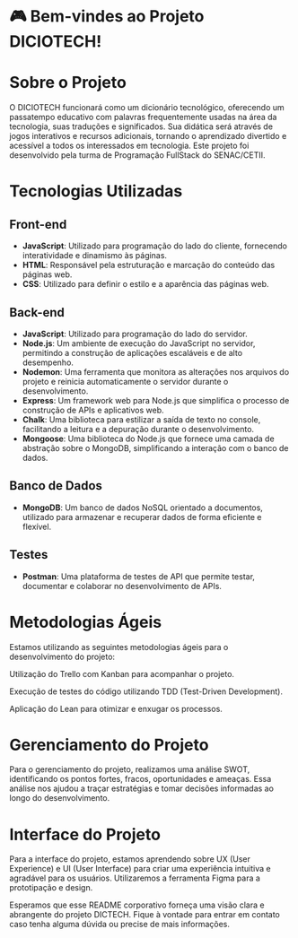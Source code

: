 # :video_game: Bem-vindes ao Projeto DICIOTECH!

# Sobre o Projeto

O DICIOTECH funcionará como um dicionário tecnológico, oferecendo um passatempo educativo com palavras frequentemente usadas na área da tecnologia, suas traduções e significados. Sua didática será através de jogos interativos e recursos adicionais, tornando o aprendizado divertido e acessível a todos os interessados em tecnologia. Este projeto foi desenvolvido pela turma de Programação FullStack do SENAC/CETII.

# Tecnologias Utilizadas

## Front-end

- **JavaScript**: Utilizado para programação do lado do cliente, fornecendo interatividade e dinamismo às páginas.
- **HTML**: Responsável pela estruturação e marcação do conteúdo das páginas web.
- **CSS**: Utilizado para definir o estilo e a aparência das páginas web.

## Back-end

- **JavaScript**: Utilizado para programação do lado do servidor.
- **Node.js**: Um ambiente de execução do JavaScript no servidor, permitindo a construção de aplicações escaláveis e de alto desempenho.
- **Nodemon**: Uma ferramenta que monitora as alterações nos arquivos do projeto e reinicia automaticamente o servidor durante o desenvolvimento.
- **Express**: Um framework web para Node.js que simplifica o processo de construção de APIs e aplicativos web.
- **Chalk**: Uma biblioteca para estilizar a saída de texto no console, facilitando a leitura e a depuração durante o desenvolvimento.
- **Mongoose**: Uma biblioteca do Node.js que fornece uma camada de abstração sobre o MongoDB, simplificando a interação com o banco de dados.

## Banco de Dados

- **MongoDB**: Um banco de dados NoSQL orientado a documentos, utilizado para armazenar e recuperar dados de forma eficiente e flexível.

## Testes

- **Postman**: Uma plataforma de testes de API que permite testar, documentar e colaborar no desenvolvimento de APIs.

# Metodologias Ágeis

Estamos utilizando as seguintes metodologias ágeis para o desenvolvimento do projeto:

Utilização do Trello com Kanban para acompanhar o projeto.

Execução de testes do código utilizando TDD (Test-Driven Development).

Aplicação do Lean para otimizar e enxugar os processos.

# Gerenciamento do Projeto

Para o gerenciamento do projeto, realizamos uma análise SWOT, identificando os pontos fortes, fracos, oportunidades e ameaças. Essa análise nos ajudou a traçar estratégias e tomar decisões informadas ao longo do desenvolvimento.

# Interface do Projeto

Para a interface do projeto, estamos aprendendo sobre UX (User Experience) e UI (User Interface) para criar uma experiência intuitiva e agradável para os usuários.
Utilizaremos a ferramenta Figma para a prototipação e design.

Esperamos que esse README corporativo forneça uma visão clara e abrangente do projeto DICTECH. Fique à vontade para entrar em contato caso tenha alguma dúvida ou precise de mais informações.

